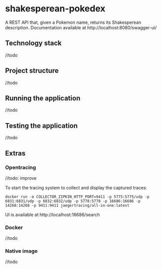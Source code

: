 # shakesperean-pokedex

A REST API that, given a Pokemon name, returns its Shakesperean description.
Documentation available at http://localhost:8080/swagger-ui/

## Technology stack
//todo

## Project structure
//todo

## Running the application
//todo

## Testing the application
//todo

## Extras
### Opentracing
//todo: improve

To start the tracing system to collect and display the captured traces:

`docker run -e COLLECTOR_ZIPKIN_HTTP_PORT=9411 -p 5775:5775/udp -p 6831:6831/udp -p 6832:6832/udp -p 5778:5778 -p 16686:16686 -p 14268:14268 -p 9411:9411 jaegertracing/all-in-one:latest`

UI is available at http://localhost:16686/search

### Docker
//todo

### Native image
//todo
